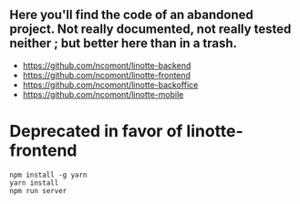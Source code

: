 Here you'll find the code of an abandoned project. Not really documented, not really tested neither ; but better here than in a trash.
---------------------

- https://github.com/ncomont/linotte-backend
- https://github.com/ncomont/linotte-frontend
- https://github.com/ncomont/linotte-backoffice
- https://github.com/ncomont/linotte-mobile


# Deprecated in favor of linotte-frontend


```
npm install -g yarn
yarn install
npm run server
```
